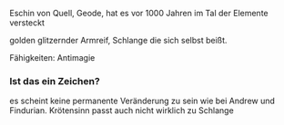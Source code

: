 Eschin von Quell, Geode, hat es vor 1000 Jahren im Tal der Elemente versteckt

golden glitzernder Armreif, Schlange die sich selbst beißt.

Fähigkeiten:
Antimagie

### Ist das ein Zeichen? 
es scheint keine permanente Veränderung zu sein wie bei Andrew und Findurian. Krötensinn passt auch nicht wirklich zu Schlange